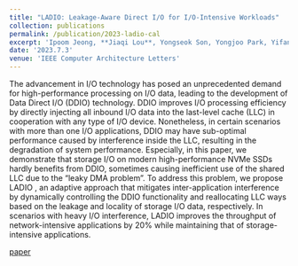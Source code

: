 ```yaml
---
title: "LADIO: Leakage-Aware Direct I/O for I/O-Intensive Workloads"
collection: publications
permalink: /publication/2023-ladio-cal
excerpt: 'Ipoom Jeong, **Jiaqi Lou**, Yongseok Son, Yongjoo Park, Yifan Yuan, Nam Sung Kim. [[paper](https://ieeexplore.ieee.org/abstract/document/10171430)]'
date: '2023.7.3'
venue: 'IEEE Computer Architecture Letters'
---
```


The advancement in I/O technology has posed an unprecedented demand for high-performance processing on I/O data, leading to the development of Data Direct I/O (DDIO) technology. DDIO improves I/O processing efficiency by directly injecting all inbound I/O data into the last-level cache (LLC) in cooperation with any type of I/O device. Nonetheless, in certain scenarios with more than one I/O applications, DDIO may have sub-optimal performance caused by interference inside the LLC, resulting in the degradation of system performance. Especially, in this paper, we demonstrate that storage I/O on modern high-performance NVMe SSDs hardly benefits from DDIO, sometimes causing inefficient use of the shared LLC due to the “leaky DMA problem”. To address this problem, we propose LADIO , an adaptive approach that mitigates inter-application interference by dynamically controlling the DDIO functionality and reallocating LLC ways based on the leakage and locality of storage I/O data, respectively. In scenarios with heavy I/O interference, LADIO improves the throughput of network-intensive applications by 20% while maintaining that of storage-intensive applications.

[paper](https://ieeexplore.ieee.org/abstract/document/10171430) 
